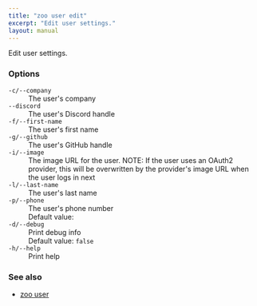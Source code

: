 ```yaml
---
title: "zoo user edit"
excerpt: "Edit user settings."
layout: manual
---
```


Edit user settings.

### Options

<dl class="flags">
   <dt><code>-c/--company</code></dt>
   <dd>The user's company</dd>

   <dt><code>--discord</code></dt>
   <dd>The user's Discord handle</dd>

   <dt><code>-f/--first-name</code></dt>
   <dd>The user's first name</dd>

   <dt><code>-g/--github</code></dt>
   <dd>The user's GitHub handle</dd>

   <dt><code>-i/--image</code></dt>
   <dd>The image URL for the user. NOTE: If the user uses an OAuth2 provider, this will be overwritten by the provider's image URL when the user logs in next</dd>

   <dt><code>-l/--last-name</code></dt>
   <dd>The user's last name</dd>

   <dt><code>-p/--phone</code></dt>
   <dd>The user's phone number<br/>Default value: <code></code></dd>

   <dt><code>-d/--debug</code></dt>
   <dd>Print debug info<br/>Default value: <code>false</code></dd>

   <dt><code>-h/--help</code></dt>
   <dd>Print help</dd>
</dl>


### See also

* [zoo user](./zoo_user)